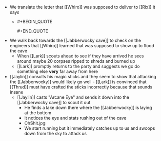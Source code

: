 - We translate the letter that [[Whiro]] was supposed to deliver to [[Rix]] it says
	- #+BEGIN_QUOTE
	  
	  #+END_QUOTE
- We walk back towards the [[Jabberwocky cave]] to check on the engineers that [[Whiro]] learned that was supposed to show up to flood the cave
	- When [[Lark]] scouts ahead to see if they have arrived he sees around maybe 20 corpses ripped to shreds and burned up
	- [[Lark]] promptly returns to the party and suggests we go do something else **very** far away from here
- [[Jaylin]] consults his magic sticks and they seem to show that attacking the [[Jabberwocky]] would likely go well - [[Lark]] is convinced that [[Thrud]] must have crafted the sticks incorrectly because that sounds insane
	- [[Jaylin]] casts "Arcane Eye" and sends it down into the [[Jabberwocky cave]] to scout it out
		- He finds a lake down there where the [[Jabberwocky]] is laying at the bottom
		- It notices the eye and stats rushing out of the cave
		- OhShit.jpg
		- We start running but it immediately catches up to us and swoops down from the sky to attack us